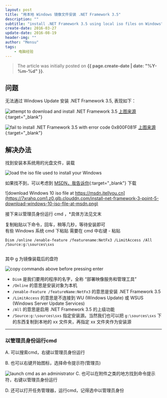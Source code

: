 ```yaml
---
layout: post
title: "用本地 Windows 镜像文件安装 .NET Framework 3.5"
description: ""
subtitle: "install .NET Framework 3.5 using local iso files on Windows"
create-date: 2016-03-27
update-date: 2016-08-19
header-img: ""
author: "Mensu"
tags:
    - 电脑经验
---
```


> The article was initially posted on **{{ page.create-date | date: "%Y-%m-%d" }}**.

## 问题

无法通过 Windows Update 安装 .NET Framework 3.5, 表现如下：

![attempt to download and install .NET Framework 3.5](https://7xrahq.com1.z0.glb.clouddn.com/install-net-framework-3-point-5-attempt-to-download-and-install-net-framework-3-point-5.png)
[上图来源](https://bbs.pcbeta.com/viewthread-1413582-1-1.html){:target="_blank"}

![fail to install .NET Framework 3.5 with error code 0x800F081F](https://7xrahq.com1.z0.glb.clouddn.com/install-net-framework-3-point-5-fail-to-install-net-framework-3-point-5-with-error-code-0x800F081F.jpg)
[上图来源](https://zhidao.baidu.com/question/516655900.html){:target="_blank"}

## 解决办法

找到安装本系统用的光盘文件，装载

![load the iso file used to install your Windows](https://7xrahq.com1.z0.glb.clouddn.com/install-net-framework-3-point-5-load-iso-file.png)

如果找不到，可以考虑到 [MSDN，我告诉你](https://msdn.itellyou.cn){:target="_blank"} 下载

![download Windows 10 iso file at https://msdn.itellyou.cn](https://7xrahq.com1.z0.glb.clouddn.com/install-net-framework-3-point-5-download-windows-10-iso-file-at-msdn.png)

接下来以管理员身份运行 cmd ，*具体方法见文末

复制粘贴以下命令，回车，稍等几秒，等待安装即可  
有些 Windows 系统 cmd 下粘贴 需要在 cmd 中右键 - 粘贴

~~~
Dism /online /enable-feature /featurename:NetFx3 /LimitAccess /All /Source:g:\sources\sxs
 
~~~

其中 g 为镜像装载后的盘符

![copy commands above before pressing enter](https://7xrahq.com1.z0.glb.clouddn.com/install-net-framework-3-point-5-copy-commands-above.png)

- `Dism` 是我们要用的程序的名字，全称 “部署映像服务和管理工具”
- `/Online` 的意思是安装对象为本机
- `/enable-Feature /featureName:NetFx3` 的意思是安装 .NET Framework 3.5
- `/LimitAccess` 的意思是不连接到 WU (Windows Update) 或 WSUS (Windows Server Update Services)
- `/All` 的意思是启用 .NET Framework 3.5 的上级功能
- `/Source:g:\sources\sxs` 指定安装源。当然我们也可以把 `g:\sources\sxs` 下的东西复制到本地的 xx 文件夹，再指定 xx 文件夹作为安装源

---

### 以管理员身份运行cmd

A. 可以搜索cmd，右键以管理员身份运行
  
B. 也可以右键开始图标，选择命令提示符(管理员)

![launch cmd as an administrator](https://7xrahq.com1.z0.glb.clouddn.com/fix-broken-icon-Adobe-launch-cmd-as-administrator.png)
C. 也可以在附件之类的地方找到命令提示符，右键以管理员身份运行

D. 还可以打开任务管理器，运行cmd，记得选中以管理员身份
